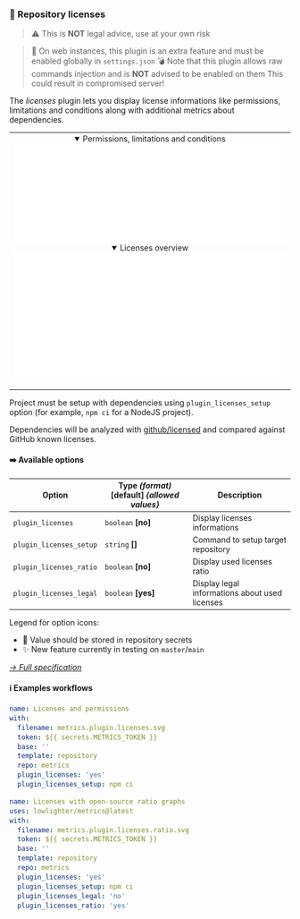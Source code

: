 ### 📜 Repository licenses

> ⚠️ This is **NOT** legal advice, use at your own risk

> 🔣 On web instances, this plugin is an extra feature and must be enabled globally in `settings.json`
> 💣 Note that this plugin allows raw commands injection and is **NOT** advised to be enabled on them
> This could result in compromised server!

The *licenses* plugin lets you display license informations like permissions, limitations and conditions along with additional metrics about dependencies.

<table>
  <td align="center">
    <details open><summary>Permissions, limitations and conditions</summary>
      <img src="https://github.com/lowlighter/lowlighter/blob/master/metrics.plugin.licenses.svg">
    </details>
    <details open><summary>Licenses overview</summary>
      <img src="https://github.com/lowlighter/lowlighter/blob/master/metrics.plugin.licenses.ratio.svg">
    </details>
    <img width="900" height="1" alt="">
  </td>
</table>

Project must be setup with dependencies using `plugin_licenses_setup` option (for example, `npm ci` for a NodeJS project).

Dependencies will be analyzed with [github/licensed](https://github.com/github/licensed) and compared against GitHub known licenses.

#### ➡️ Available options

<!--options-->
| Option | Type *(format)* **[default]** *{allowed values}* | Description |
| ------ | -------------------------------- | ----------- |
| `plugin_licenses` | `boolean` **[no]** | Display licenses informations |
| `plugin_licenses_setup` | `string` **[]** | Command to setup target repository |
| `plugin_licenses_ratio` | `boolean` **[no]** | Display used licenses ratio |
| `plugin_licenses_legal` | `boolean` **[yes]** | Display legal informations about used licenses |


Legend for option icons:
* 🔐 Value should be stored in repository secrets
* ✨ New feature currently in testing on `master`/`main`
<!--/options-->

*[→ Full specification](metadata.yml)*

#### ℹ️ Examples workflows

<!--examples-->
```yaml
name: Licenses and permissions
with:
  filename: metrics.plugin.licenses.svg
  token: ${{ secrets.METRICS_TOKEN }}
  base: ''
  template: repository
  repo: metrics
  plugin_licenses: 'yes'
  plugin_licenses_setup: npm ci

```
```yaml
name: Licenses with open-source ratio graphs
uses: lowlighter/metrics@latest
with:
  filename: metrics.plugin.licenses.ratio.svg
  token: ${{ secrets.METRICS_TOKEN }}
  base: ''
  template: repository
  repo: metrics
  plugin_licenses: 'yes'
  plugin_licenses_setup: npm ci
  plugin_licenses_legal: 'no'
  plugin_licenses_ratio: 'yes'

```
<!--/examples-->
